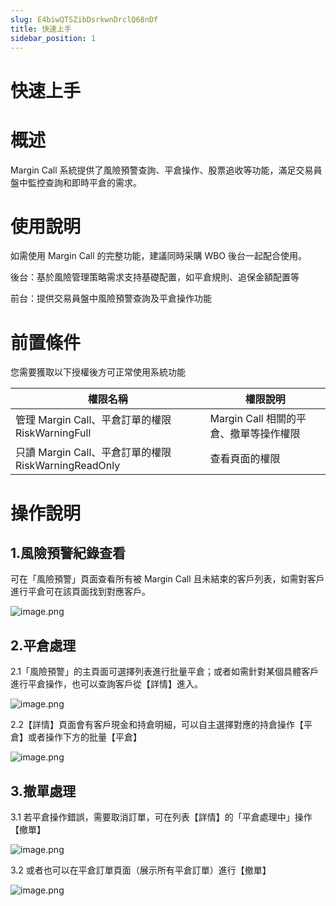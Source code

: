 ```yaml
---
slug: E4biwQTSZibDsrkwnDrclQ68nDf
title: 快速上手
sidebar_position: 1
---
```



# 快速上手


# 概述


Margin Call 系統提供了風險預警查詢、平倉操作、股票追收等功能，滿足交易員盤中監控查詢和即時平倉的需求。


# 使用說明


如需使用 Margin Call 的完整功能，建議同時采購 WBO 後台一起配合使用。


後台：基於風險管理策略需求支持基礎配置，如平倉規則、追保金額配置等


前台：提供交易員盤中風險預警查詢及平倉操作功能


# 前置條件


您需要獲取以下授權後方可正常使用系統功能


| 權限名稱                                      | 權限說明                     |
| ----------------------------------------- | ------------------------ |
| 管理 Margin Call、平倉訂單的權限 RiskWarningFull     | Margin Call 相關的平倉、撤單等操作權限 |
| 只讀 Margin Call、平倉訂單的權限 RiskWarningReadOnly | 查看頁面的權限                  |


# 操作說明


## 1.風險預警紀錄查看


可在「風險預警」頁面查看所有被 Margin Call 且未結束的客戶列表，如需對客戶進行平倉可在該頁面找到對應客戶。


![image.png](/assets/0b80d4230792e54ad4a17dd6093b497c.png)


## 2.平倉處理


2.1「風險預警」的主頁面可選擇列表進行批量平倉；或者如需針對某個具體客戶進行平倉操作，也可以查詢客戶從【詳情】進入。


![image.png](/assets/6ad80325650ed598271675feca237cd1.png)


2.2【詳情】頁面會有客戶現金和持倉明細，可以自主選擇對應的持倉操作【平倉】或者操作下方的批量【平倉】


![image.png](/assets/f3372bdb8c7c3d5d13c60c8d4ddaaec4.png)


## 3.撤單處理


3.1 若平倉操作錯誤，需要取消訂單，可在列表【詳情】的「平倉處理中」操作【撤單】


![image.png](/assets/2a4e4af628ed9d371bd2186799283b6a.png)


3.2 或者也可以在平倉訂單頁面（展示所有平倉訂單）進行【撤單】


![image.png](/assets/41f6e4d3170b98ae31aa88347800e64a.png)

